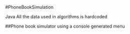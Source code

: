 #PhoneBookSimulation

Java
All the data used in algorithms is hardcoded

##Phone book simulator using a console generated menu
